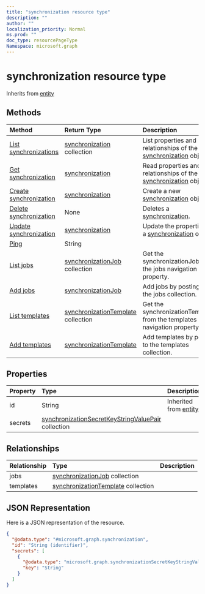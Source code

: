 ```yaml
---
title: "synchronization resource type"
description: ""
author: ""
localization_priority: Normal
ms.prod: ""
doc_type: resourcePageType
Namespace: microsoft.graph
---
```



# synchronization resource type




Inherits from [entity](../resources/entity.md)

## Methods
|Method|Return Type|Description|
|:---|:---|:---|
|[List synchronizations](../api/synchronization-list.md)|[synchronization](../resources/synchronization.md) collection|List properties and relationships of the [synchronization](../resources/synchronization.md) objects.|
|[Get synchronization](../api/synchronization-get.md)|[synchronization](../resources/synchronization.md)|Read properties and relationships of the [synchronization](../resources/synchronization.md) object.|
|[Create synchronization](../api/synchronization-create.md)|[synchronization](../resources/synchronization.md)|Create a new [synchronization](../resources/synchronization.md) object.|
|[Delete synchronization](../api/synchronization-delete.md)|None|Deletes a [synchronization](../resources/synchronization.md).|
|[Update synchronization](../api/synchronization-update.md)|[synchronization](../resources/synchronization.md)|Update the properties of a [synchronization](../resources/synchronization.md) object.|
|[Ping](../api/synchronization-ping.md)|String||
|[List jobs](../api/synchronization-list-jobs.md)|[synchronizationJob](../resources/synchronizationJob.md) collection|Get the synchronizationJobs from the jobs navigation property.|
|[Add jobs](../api/synchronization-post-jobs.md)|[synchronizationJob](../resources/synchronizationJob.md)|Add jobs by posting to the jobs collection.|
|[List templates](../api/synchronization-list-templates.md)|[synchronizationTemplate](../resources/synchronizationTemplate.md) collection|Get the synchronizationTemplates from the templates navigation property.|
|[Add templates](../api/synchronization-post-templates.md)|[synchronizationTemplate](../resources/synchronizationTemplate.md)|Add templates by posting to the templates collection.|

## Properties
|Property|Type|Description|
|:---|:---|:---|
|id|String| Inherited from [entity](../resources/entity.md)|
|secrets|[synchronizationSecretKeyStringValuePair](../resources/synchronizationSecretKeyStringValuePair.md) collection||

## Relationships
|Relationship|Type|Description|
|:---|:---|:---|
|jobs|[synchronizationJob](../resources/synchronizationJob.md) collection||
|templates|[synchronizationTemplate](../resources/synchronizationTemplate.md) collection||

## JSON Representation
Here is a JSON representation of the resource.
<!-- {
  "blockType": "resource",
  "keyProperty": "id",
  "@odata.type": "microsoft.graph.synchronization",
  "baseType": "microsoft.graph.entity",
  "openType": false
}
-->
``` json
{
  "@odata.type": "#microsoft.graph.synchronization",
  "id": "String (identifier)",
  "secrets": [
    {
      "@odata.type": "microsoft.graph.synchronizationSecretKeyStringValuePair",
      "key": "String"
    }
  ]
}
```

